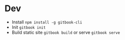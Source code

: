 # Dev

* Install ```npm install -g gitbook-cli```
* Init ```gitbook init```
* Build static site ```gitbook build``` or serve ```gitbook serve```

